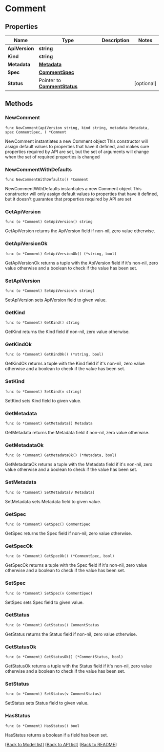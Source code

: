 # Comment

## Properties

Name | Type | Description | Notes
------------ | ------------- | ------------- | -------------
**ApiVersion** | **string** |  | 
**Kind** | **string** |  | 
**Metadata** | [**Metadata**](Metadata.md) |  | 
**Spec** | [**CommentSpec**](CommentSpec.md) |  | 
**Status** | Pointer to [**CommentStatus**](CommentStatus.md) |  | [optional] 

## Methods

### NewComment

`func NewComment(apiVersion string, kind string, metadata Metadata, spec CommentSpec, ) *Comment`

NewComment instantiates a new Comment object
This constructor will assign default values to properties that have it defined,
and makes sure properties required by API are set, but the set of arguments
will change when the set of required properties is changed

### NewCommentWithDefaults

`func NewCommentWithDefaults() *Comment`

NewCommentWithDefaults instantiates a new Comment object
This constructor will only assign default values to properties that have it defined,
but it doesn't guarantee that properties required by API are set

### GetApiVersion

`func (o *Comment) GetApiVersion() string`

GetApiVersion returns the ApiVersion field if non-nil, zero value otherwise.

### GetApiVersionOk

`func (o *Comment) GetApiVersionOk() (*string, bool)`

GetApiVersionOk returns a tuple with the ApiVersion field if it's non-nil, zero value otherwise
and a boolean to check if the value has been set.

### SetApiVersion

`func (o *Comment) SetApiVersion(v string)`

SetApiVersion sets ApiVersion field to given value.


### GetKind

`func (o *Comment) GetKind() string`

GetKind returns the Kind field if non-nil, zero value otherwise.

### GetKindOk

`func (o *Comment) GetKindOk() (*string, bool)`

GetKindOk returns a tuple with the Kind field if it's non-nil, zero value otherwise
and a boolean to check if the value has been set.

### SetKind

`func (o *Comment) SetKind(v string)`

SetKind sets Kind field to given value.


### GetMetadata

`func (o *Comment) GetMetadata() Metadata`

GetMetadata returns the Metadata field if non-nil, zero value otherwise.

### GetMetadataOk

`func (o *Comment) GetMetadataOk() (*Metadata, bool)`

GetMetadataOk returns a tuple with the Metadata field if it's non-nil, zero value otherwise
and a boolean to check if the value has been set.

### SetMetadata

`func (o *Comment) SetMetadata(v Metadata)`

SetMetadata sets Metadata field to given value.


### GetSpec

`func (o *Comment) GetSpec() CommentSpec`

GetSpec returns the Spec field if non-nil, zero value otherwise.

### GetSpecOk

`func (o *Comment) GetSpecOk() (*CommentSpec, bool)`

GetSpecOk returns a tuple with the Spec field if it's non-nil, zero value otherwise
and a boolean to check if the value has been set.

### SetSpec

`func (o *Comment) SetSpec(v CommentSpec)`

SetSpec sets Spec field to given value.


### GetStatus

`func (o *Comment) GetStatus() CommentStatus`

GetStatus returns the Status field if non-nil, zero value otherwise.

### GetStatusOk

`func (o *Comment) GetStatusOk() (*CommentStatus, bool)`

GetStatusOk returns a tuple with the Status field if it's non-nil, zero value otherwise
and a boolean to check if the value has been set.

### SetStatus

`func (o *Comment) SetStatus(v CommentStatus)`

SetStatus sets Status field to given value.

### HasStatus

`func (o *Comment) HasStatus() bool`

HasStatus returns a boolean if a field has been set.


[[Back to Model list]](../README.md#documentation-for-models) [[Back to API list]](../README.md#documentation-for-api-endpoints) [[Back to README]](../README.md)


